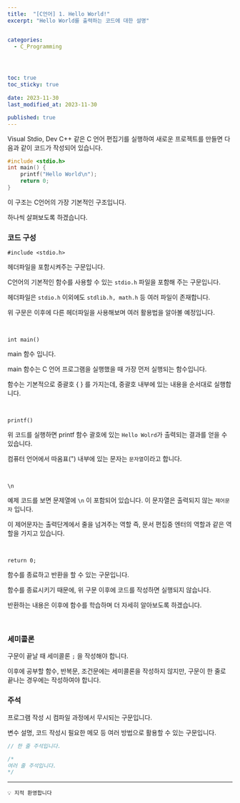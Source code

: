 ```yaml
---
title:  "[C언어] 1. Hello World!"
excerpt: "Hello World를 출력하는 코드에 대한 설명"


categories:
  - C_Programming




toc: true
toc_sticky: true
 
date: 2023-11-30
last_modified_at: 2023-11-30

published: true
---
```


Visual Stdio, Dev C++ 같은 C 언어 편집기를 실행하여 새로운 프로젝트를 만들면 다음과 같이 코드가 작성되어 있습니다.

```c
#include <stdio.h>
int main() {
    printf("Hello World\n");
    return 0;
}
```

이 구조는 C언어의 가장 기본적인 구조입니다.

하나씩 살펴보도록 하겠습니다.
### 코드 구성
```
#include <stdio.h>
```
헤더파일을 포함시켜주는 구문입니다.

C언어의 기본적인 함수를 사용할 수 있는 `stdio.h` 파일을 포함해 주는 구문입니다.

헤더파일은 `stdio.h` 이외에도 `stdlib.h, math.h` 등 여러 파일이 존재합니다.

위 구문은 이후에 다른 헤더파일을 사용해보며 여러 활용법을 알아볼 예정입니다.


<br />





```
int main()
```

main 함수 입니다.

main 함수는 C 언어 프로그램을 실행했을 때 가장 먼저 실행되는 함수입니다.

함수는 기본적으로 중괄호 { } 를 가지는데, 중괄호 내부에 있는 내용을 순서대로 실행합니다.


<br />





```
printf()
```

위 코드를 실행하면 printf 함수 괄호에 있는 `Hello Wolrd`가 출력되는 결과를 얻을 수 있습니다.

컴퓨터 언어에서 따옴표(") 내부에 있는 문자는 `문자열`이라고 합니다.


<br />





```
\n
```

예제 코드를 보면 문제열에 `\n` 이 포함되어 있습니다. 이 문자열은 출력되지 않는 `제어문자` 입니다.

이 제어문자는 출력단계에서 줄을 넘겨주는 역할 즉, 문서 편집중 엔터의 역할과 같은 역할을 가지고 있습니다.


<br />





```
return 0;
```

함수를 종료하고 반환을 할 수 있는 구문입니다.

함수를 종료시키기 때문에, 위 구문 이후에 코드를 작성하면 실행되지 않습니다.

반환하는 내용은 이후에 함수를 학습하며 더 자세히 알아보도록 하겠습니다.


<br />




### 세미콜론


구문이 끝날 때 세미콜론 `;` 을 작성해야 합니다.

이후에 공부할 함수, 반복문, 조건문에는 세미콜론을 작성하지 않지만, 구문이 한 줄로 끝나는 경우에는 작성하여야 합니다.

### 주석


프로그램 작성 시 컴파일 과정에서 무시되는 구문입니다.

변수 설명, 코드 작성시 필요한 메모 등 여러 방법으로 활용할 수 있는 구문입니다.

```c
// 한 줄 주석입니다.

/*
여러 줄 주석입니다.
*/
```


---

```
💡 지적 환영합니다
```  
